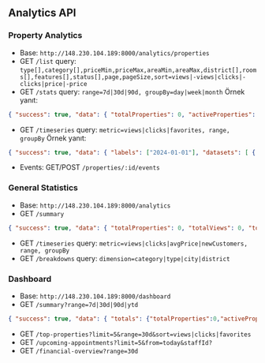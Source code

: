## Analytics API

### Property Analytics
- Base: `http://148.230.104.189:8000/analytics/properties`
- GET `/list` query: `type[],category[],priceMin,priceMax,areaMin,areaMax,district[],rooms[],features[],status[],page,pageSize,sort=views|-views|clicks|-clicks|price|-price`
- GET `/stats` query: `range=7d|30d|90d, groupBy=day|week|month`
Örnek yanıt:
```json
{ "success": true, "data": { "totalProperties": 0, "activeProperties": 0, "soldProperties": 0, "rentedProperties": 0, "totals": {"views":0,"clicks":0}, "avgPrice":0, "distributions": { "type": {"Satılık":0,"Kiralık":0}, "category": {"Daire":0} } } }
```
- GET `/timeseries` query: `metric=views|clicks|favorites, range, groupBy`
Örnek yanıt:
```json
{ "success": true, "data": { "labels": ["2024-01-01"], "datasets": [ { "label": "views", "data": [0] } ] } }
```
- Events: GET/POST `/properties/:id/events`

### General Statistics
- Base: `http://148.230.104.189:8000/analytics`
- GET `/summary`
```json
{ "success": true, "data": { "totalProperties": 0, "totalViews": 0, "totalClicks": 0, "avgPrice": 0, "byCategory": [{ "category": "Daire", "count": 0 }] } }
```
- GET `/timeseries` query: `metric=views|clicks|avgPrice|newCustomers, range, groupBy`
- GET `/breakdowns` query: `dimension=category|type|city|district`

### Dashboard
- Base: `http://148.230.104.189:8000/dashboard`
- GET `/summary?range=7d|30d|90d|ytd`
```json
{ "success": true, "data": { "totals": {"totalProperties":0,"activeProperties":0,"totalCustomers":0}, "appointments": {"today":0,"thisWeek":0,"thisMonth":0}, "finance": {"income":0,"expense":0,"net":0}, "engagement": {"whatsappActiveChats":0, "topProperty": {"id":"uuid","title":"","views":0,"clicks":0} }, "range":"30d","generatedAt":"2024-01-01T10:00:00Z" } }
```
- GET `/top-properties?limit=5&range=30d&sort=views|clicks|favorites`
- GET `/upcoming-appointments?limit=5&from=today&staffId?`
- GET `/financial-overview?range=30d`

